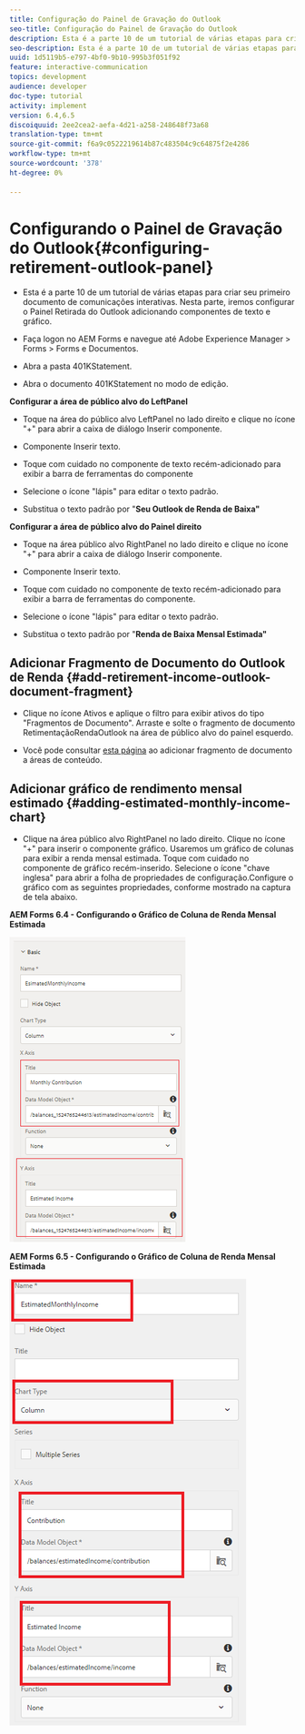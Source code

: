 ```yaml
---
title: Configuração do Painel de Gravação do Outlook
seo-title: Configuração do Painel de Gravação do Outlook
description: Esta é a parte 10 de um tutorial de várias etapas para criar seu primeiro documento de comunicações interativas. Nesta parte, iremos configurar o Painel Retirada do Outlook adicionando componentes de texto e gráfico.
seo-description: Esta é a parte 10 de um tutorial de várias etapas para criar seu primeiro documento de comunicações interativas. Nesta parte, iremos configurar o Painel Retirada do Outlook adicionando componentes de texto e gráfico.
uuid: 1d5119b5-e797-4bf0-9b10-995b3f051f92
feature: interactive-communication
topics: development
audience: developer
doc-type: tutorial
activity: implement
version: 6.4,6.5
discoiquuid: 2ee2cea2-aefa-4d21-a258-248648f73a68
translation-type: tm+mt
source-git-commit: f6a9c0522219614b87c483504c9c64875f2e4286
workflow-type: tm+mt
source-wordcount: '378'
ht-degree: 0%

---
```



# Configurando o Painel de Gravação do Outlook{#configuring-retirement-outlook-panel}

* Esta é a parte 10 de um tutorial de várias etapas para criar seu primeiro documento de comunicações interativas. Nesta parte, iremos configurar o Painel Retirada do Outlook adicionando componentes de texto e gráfico.

* Faça logon no AEM Forms e navegue até Adobe Experience Manager > Forms > Forms e Documentos.

* Abra a pasta 401KStatement.

* Abra o documento 401KStatement no modo de edição.

**Configurar a área de público alvo do LeftPanel**

* Toque na área do público alvo LeftPanel no lado direito e clique no ícone &quot;+&quot; para abrir a caixa de diálogo Inserir componente.

* Componente Inserir texto.

* Toque com cuidado no componente de texto recém-adicionado para exibir a barra de ferramentas do componente

* Selecione o ícone &quot;lápis&quot; para editar o texto padrão.

* Substitua o texto padrão por &quot;**Seu Outlook de Renda de Baixa&quot;**

**Configurar a área de público alvo do Painel direito**

* Toque na área público alvo RightPanel no lado direito e clique no ícone &quot;+&quot; para abrir a caixa de diálogo Inserir componente.

* Componente Inserir texto.

* Toque com cuidado no componente de texto recém-adicionado para exibir a barra de ferramentas do componente.

* Selecione o ícone &quot;lápis&quot; para editar o texto padrão.

* Substitua o texto padrão por &quot;**Renda de Baixa Mensal Estimada&quot;**

## Adicionar Fragmento de Documento do Outlook de Renda {#add-retirement-income-outlook-document-fragment}

* Clique no ícone Ativos e aplique o filtro para exibir ativos do tipo &quot;Fragmentos de Documento&quot;. Arraste e solte o fragmento de documento RetimentaçãoRendaOutlook na área de público alvo do painel esquerdo.

* Você pode consultar [esta página](https://helpx.adobe.com/experience-manager/kt/forms/using/interactive-communication-web-channel-aem-forms/9.html) ao adicionar fragmento de documento a áreas de conteúdo.

## Adicionar gráfico de rendimento mensal estimado {#adding-estimated-monthly-income-chart}

* Clique na área público alvo RightPanel no lado direito. Clique no ícone &quot;+&quot; para inserir o componente gráfico. Usaremos um gráfico de colunas para exibir a renda mensal estimada. Toque com cuidado no componente de gráfico recém-inserido. Selecione o ícone &quot;chave inglesa&quot; para abrir a folha de propriedades de configuração.Configure o gráfico com as seguintes propriedades, conforme mostrado na captura de tela abaixo.

**AEM Forms 6.4 - Configurando o Gráfico de Coluna de Renda Mensal Estimada**

![form64](assets/estimatedmonthlyincomechart.png)

**AEM Forms 6.5 - Configurando o Gráfico de Coluna de Renda Mensal Estimada**

![forms65](assets/estimatedmonthlyincomechart65.PNG)




